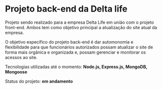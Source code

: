 # Projeto back-end da Delta life

Projeto sendo realizado para a empresa Delta Life em união com o projeto front-end. Ambos tem como objetivo principal a atualização do site atual da empresa.

O objetivo específico do projeto back-end é dar automonomia e flexibilidade para que funcionários autorizados possam atualizar o site de forma mais orgânica e organizada e, possam gerenciar e monitorar os acessos ao site. 

Tecnologias utilizadas até o momento: **Node.js, Express.js, MongoDB, Mongoose**

Status do projeto: **em andamento**
